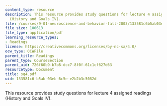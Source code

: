 ```yaml
---
content_type: resource
description: This resource provides study questions for lecture 4 assigned readings
  (History and Goals IV).
file: /courses/9-01-neuroscience-and-behavior-fall-2003/133581c6b5ab03eb6c5ee2b2b3c5082d_sq4.pdf
file_size: 100613
file_type: application/pdf
learning_resource_types:
- Readings
license: https://creativecommons.org/licenses/by-nc-sa/4.0/
ocw_type: OCWFile
parent_title: Readings
parent_type: CourseSection
parent_uid: 726f60b9-b7b8-dcc7-8f0f-61c1cf627d63
resourcetype: Document
title: sq4.pdf
uid: 133581c6-b5ab-03eb-6c5e-e2b2b3c5082d
---
```

This resource provides study questions for lecture 4 assigned readings (History and Goals IV).
